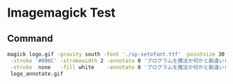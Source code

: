 # Imagemagick Test

## Command

```sh
magick logo.gif -gravity south -font './sp-setofont.ttf' -pointsize 30 \
 -stroke '#000C' -strokewidth 2 -annotate 0 'プログラムを魔法か何かと勘違いしている' \
 -stroke  none   -fill white    -annotate 0 'プログラムを魔法か何かと勘違いしている' \
 logo_annotate.gif
```


